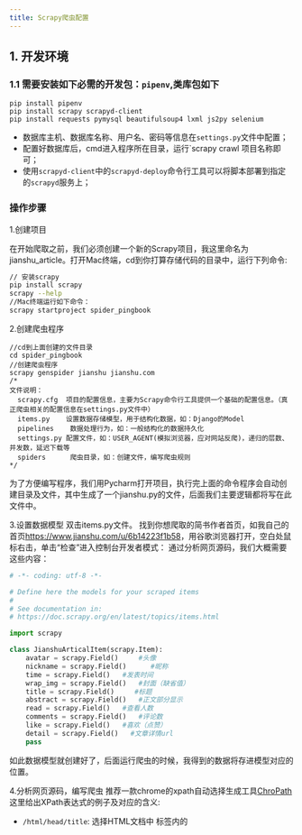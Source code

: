 ```yaml
---
title: Scrapy爬虫配置
---
```



## 1. 开发环境

### 1.1 需要安装如下必需的开发包：`pipenv`,类库包如下

```
pip install pipenv
pip install scrapy scrapyd-client
pip install requests pymysql beautifulsoup4 lxml js2py selenium  
```

* 数据库主机、数据库名称、用户名、密码等信息在`settings.py`文件中配置；
* 配置好数据库后，cmd进入程序所在目录，运行`scrapy crawl 项目名称即可；
* 使用`scrapyd-client`中的`scrapyd-deploy`命令行工具可以将脚本部署到指定的`scrapyd`服务上；

### 操作步骤

1.创建项目

在开始爬取之前，我们必须创建一个新的Scrapy项目，我这里命名为jianshu_article。打开Mac终端，cd到你打算存储代码的目录中，运行下列命令:

```sh
// 安装scrapy
pip install scrapy
scrapy --help
//Mac终端运行如下命令：
scrapy startproject spider_pingbook
```

2.创建爬虫程序

```shell
//cd到上面创建的文件目录
cd spider_pingbook
//创建爬虫程序
scrapy genspider jianshu jianshu.com
/*
文件说明：
  scrapy.cfg  项目的配置信息，主要为Scrapy命令行工具提供一个基础的配置信息。（真正爬虫相关的配置信息在settings.py文件中）
  items.py    设置数据存储模型，用于结构化数据，如：Django的Model
  pipelines    数据处理行为，如：一般结构化的数据持久化
  settings.py 配置文件，如：USER_AGENT(模拟浏览器，应对网站反爬)，递归的层数、并发数，延迟下载等
  spiders      爬虫目录，如：创建文件，编写爬虫规则
*/
```

为了方便编写程序，我们用Pycharm打开项目，执行完上面的命令程序会自动创建目录及文件，其中生成了一个jianshu.py的文件，后面我们主要逻辑都将写在此文件中。

3.设置数据模型
双击items.py文件。
找到你想爬取的简书作者首页，如我自己的首页<https://www.jianshu.com/u/6b14223f1b58>，用谷歌浏览器打开，空白处鼠标右击，单击“检查”进入控制台开发者模式：
通过分析网页源码，我们大概需要这些内容：

```py
# -*- coding: utf-8 -*-

# Define here the models for your scraped items
#
# See documentation in:
# https://doc.scrapy.org/en/latest/topics/items.html

import scrapy

class JianshuArticalItem(scrapy.Item):
    avatar = scrapy.Field()     #头像
    nickname = scrapy.Field()      #昵称
    time = scrapy.Field()   #发表时间
    wrap_img = scrapy.Field()   #封面（缺省值）
    title = scrapy.Field()     #标题
    abstract = scrapy.Field()   #正文部分显示
    read = scrapy.Field()   #查看人数
    comments = scrapy.Field()   #评论数
    like = scrapy.Field()   #喜欢（点赞）
    detail = scrapy.Field()   #文章详情url
    pass

```

如此数据模型就创建好了，后面运行爬虫的时候，我得到的数据将存进模型对应的位置。

4.分析网页源码，编写爬虫
推荐一款chrome的xpath自动选择生成工具[ChroPath](https://www.crx4chrome.com/extensions/ljngjbnaijcbncmcnjfhigebomdlkcjo/)这里给出XPath表达式的例子及对应的含义:

* `/html/head/title`: 选择HTML文档中 <head> 标签内的 <title> 元素
* `/html/head/title/text()`: 选择上面提到的 <title> 元素的文字
* `//td` `//li`: 选择所有的 <td> 元素
* `//div[@class="mine"]`: 选择所有具有 class="mine" 属性的 div 元素

上边仅仅是几个简单的XPath例子，XPath实际上要比这远远强大的多。 如果您想了解的更多，我们推荐 这篇XPath教程 。
通过上面的介绍，相信你可以做接下来的爬虫工作了，下面贴上jianshu.py的全部代码，以供参考：

```python
# -*- coding: utf-8 -*-
import scrapy
from jianshu_article.items import JianshuArticleItem


class JianshuSpider(scrapy.Spider):
    name = 'jianshu'
    allowed_domains = ['jianshu.com']
    user_id = "1b4c832fb2ca" #替换此用户ID可获取你需要的数据，或者放开下一行的注释
    #user_id = input('请输入作者id：\n')
    url = "https://www.jianshu.com/u/{0}?page=1".format(user_id)
    start_urls = [
        url,
    ]

    def parse(self, response):
        # [关注,粉丝,文章]
        a = response.xpath('//div[@class="main-top"]/div[@class="info"]/ul/li/div/a/p/text()').extract()
        print(a)
        # [字数,收获喜欢]
        b = response.xpath('//div[@class="main-top"]/div[@class="info"]/ul/li/div/p/text()').extract()
        print(b)
        # 大头像
        c = response.xpath('//div[@class="main-top"]/a[@class="avatar"]/img/@src').extract_first()
        print(c)
        # 用户名
        d = response.xpath('//div[@class="main-top"]/div[@class="title"]/a/text()').extract_first()
        print(d)
        # 性别
        e = response.xpath('//div[@class="main-top"]/div[@class="title"]/i/@class').extract_first()
        print(e)

        # 获取文章总数，计算页数。（简书网站默认每页是9组数据）
        temp = int(a[2])
        if (temp % 9 > 0):
            count = temp // 9 + 1
        else:
            count = temp // 9
        print("总共" + str(count) + "页")

        base_url = "https://www.jianshu.com/u/{0}?page={1}"
        for i in range(1, count + 1):
            i = count + 1 - i  #理论上正序1~count就是按顺序获取的，但是获取的数据是倒置的，所以我们获取count~1的数据，得到的数组就是按照网页形式1~count页码排序的了
            yield scrapy.Request(base_url.format(self.user_id, i), dont_filter=True, callback=self.parse_page)

    #迭代返回每页的内容
    def parse_page(self, response):
        for sel in response.xpath('//div[@id="list-container"]/ul/li'):
            item = JianshuArticleItem()
            item['wrap_img'] = sel.xpath('a/img/@src').extract_first()
            item['avatar'] = sel.xpath('div//a[@class="avatar"]/img/@src').extract_first()
            item['nickname'] = sel.xpath('div//a[@class="nickname"]/text()').extract_first()
            item['time'] = sel.xpath('div//span[@class="time"]/@data-shared-at').extract_first()
            item['title'] = sel.xpath('div/a[@class="title"]/text()').extract_first()
            item['abstract'] = sel.xpath('div/p[@class="abstract"]/text()').extract_first()
            item['read'] = sel.xpath('div/div[@class="meta"]/a[1]/text()').extract()[1]
            item['comments'] = sel.xpath('div/div[@class="meta"]/a[2]/text()').extract()[1]
            item['like'] = sel.xpath('div/div[@class="meta"]/span/text()').extract_first()
            item['detail'] = sel.xpath('div/a[@class="title"]/@href').extract_first()
            yield item

至此爬虫代码编写完毕，如果要把获取的数据保存下来，你可以终端执行如下命令：

/*
此命令用于把爬取的数据保存为json文件格式，当然你也可以保存为别的文件格式。
Scrapy官方列出的文件格式有如下几种：('json', 'jsonlines', 'jl', 'csv', 'xml', 'marshal', 'pickle')。
温馨提示：如果要再次爬取，最好换一个文件名或者清空数据再爬取，因为第二还是写入上一个文件，数据不会覆盖，
会堆积在上次获取的下面，造成json文件格式报错。
*/
scrapy crawl jianshu -o data.json
```

程序执行完后，我们可以在文件目录看到新生成的data.json文件，双击可以看到我们要获取的全部数据：

如果需要存放到数据库中，需要注释`settings.py`文件中`ITEM_PIPELINES`的如下代码：

```python
ITEM_PIPELINES = {
   'spider_pingbook.pipelines.SpiderPingbookPipeline': 300,
}
```

### 1.2 配置对应的`scrapy.cfg`文件中的`scrapyd`服务器(如果使用下面的gerapy则不需要配置这个部分),该部分主要是为了`scrapyd-deploy`使用

```cfg
[deploy:cvr_news]
# url = http://localhost:6800/
# project = spider_test
# username = deployer
# password = eaafbbdbe1494810b48a90651xe3452cd95f
```

## 2. 分布式脚本执行部署环境

>>> 参考文档: [scrapy部署， Gerapy 分布式爬虫管理部署使用](https://blog.csdn.net/qq_38003892/article/details/80427278)

>>> 参考文档： [gerapy+scrapyd组合管理分布式爬虫](https://www.cnblogs.com/sxqjava/p/10037731.html)

### 2.1 `gerapy`服务器环境配置

* 安装`scrapy`部署服务,也是一个远程服务。是运行`scrapy`爬虫的服务端程序,它支持以`http`接口命令方式发布、删除、启动、停止爬虫程序。
* 在电脑任意位置新建一个文件夹,打开cmd，进入到这个文件夹下，输入命令`gerapy init`.安装`Gerapy`.
初始化完成后会生成一个文件夹`gerapy`，该文件夹下面会生成一个`projects`文件夹.进入到该创建的`gerapy`文件夹下，再输入`gerapy migrate`完成`gerapy`初始化工作. 将scrapy脚本项目放到`projects`目录下,利用`gerapy runserver`，启动`gerapy`. 刷新即可看到部署的脚本。

```

$ mkdir spider-gerapy
$ cd spider-gerapy

# 注意如果gerapy环境和执行及其scrpayd在同一个机器，他们需要配置不同的python virtualenv,因为
# gerapy需要的pymysql==0.7.10，但是这个版本的pymysql不兼容MySQL8，将会导致utf8mb4字符串不支持，出现： KeyError: 255
$ pipenv shell
$ pipenv install gerapy

$ gerapy init
$ cd gerapy
$ gerapy migrate 
初始化数据库
$ gerapy createsuperuser
创建超级用户，用于登录界面
$ gerapy runserver
后台静默运行gerapy服务,注意一定要切换到新创建的gerapy目录下面
$ nohup gerapy runserver 0.0.0.0:6000 > /dev/null 2>&1 &

复制对应的脚本到服务端目录 projects
$ cd gerapy
$ mkdir projects

```

#### **安装问题**

1. 无法安装`gevent`,直接下载编译好的安装包： <https://www.lfd.uci.edu/~gohlke/pythonlib>

### 2.2 `scrapyd`脚本执行机器环境配置

* `scrapyd`不需要设置目录，可以同时管理多个爬虫,每个爬虫还可以有多个版本：

```shell
$ pip install scrapyd
一般安装在类似目录： `/usr/local/lib/python3.9/site-packages/scrapyd`
$ find / -name "default_scrapyd.conf"
$ nano default_scrapyd.conf
1. 修改scrapyd服务的端口号，默认端口是`6800`
2. 设置远程访问端口可以放行（`bind_address`由`127.0.0.1`改成0.0.0.0）
3. 修改日志存放目录
```

上面提到配置，需要修改的配置文件内容如下：

```shell
eggs_dir    = /www/spider/eggs
logs_dir    = /www/spider/logs
items_dir   = /www/spider/items

bind_address = 0.0.0.0
http_port   = 6800

username = deployertester
password = eaatestf%5dz
```

* 上面的配置修改成功后执行以下脚本运行`scrapyd`后台启动服务：

```shell
nohup scrapyd > /dev/null 2>&1 &
```

* 脚本运行端需要安装对应的`scrapy`开发环境中提到的所有库，执行如下命令安装:

```shell
pip install scrapy requests pymysql beautifulsoup4 lxml js2py selenium   
```

所有的安装包默认安装在目录: `/usr/local/lib/python3.8/site-packages`

## 问题整理

## Error Keyerror 255 when executing pymysql.connect

原因是在进行连接的时候选择的字符与服务器的字符不一致，连接的使用使用的是`utf8`,而实际mysql8使用的字符是: `utf8mb4`.
需要执行如下两步操作:

1. 需要修改下面的参数: `charset="utf8mb4"`. 如下:
![20200730215024-2020-07-30](https://raw.githubusercontent.com/alterhu2020/StorageHub/master/img/20200730215024-2020-07-30.png)

2. 升级对应的`pymysql`到最新的版本

```
$ pip install --upgrade pymysql
或者
$ pip install 'pymysql>=0.10.0' --force-reinstall
```

### scrapyd客户端日志查找

查看对应的scrapyd的配置中的log文件目录是: `/www/spider/logs`,然后进入查看对应的日志

### 在`gerapy`安装中安装的lxml会出现错误： make sure the development packages of libxml2 and libxslt are installed

```shell
sudo apt-get install libxml2-dev libxslt-dev
```

### 执行`gerapy init`命令出现错误

```
# gerapy init
:0: UserWarning: You do not have a working installation of the service_identity module: 'cannot import name 'opentype''.  Please install it from <https://pypi.python.org/pypi/service_identity> and make sure all of its dependencies are satisfied.  Without the service_identity module, Twisted can perform only rudimentary TLS client hostname verification.  Many valid certificate/hostname mappings may be rejected.
Initialized workspace gerapy

```

原因是：本机上的service_identity模块太老旧，而通过install安装的时候不会更新到最新版本
解决方法：

* 强制升级,执行命令:  `pip install service_identity --force --upgrade`

* 或者是找到最新版的安装包进行手动安装，最新包下载地址: `https://pypi.org/project/service_identity/#files`,下载对应的whl文件安装即可。

### 执行`pipenv install`出现错误：ImportError: cannot import name 'Mapping' from 'collections'

原因是执行的包错误，重新安装即可

### 在gerapy中添加机器报错: `the JSON object must be str, not 'bytes'`

可能是对应的scrapyd服务没有启动

### 执行scrapyd命令出错: `Failed to load application: No module named '_sqlite3'`

原因是python采用编译安装的，导致没有加载对应的sqlite模块，重新编译安装加载sqlite模块，命令如下:

```shell
./configure --enable-optimizations --enable-ipv6 --enable-loadable-sqlite-extensions
```

### 执行`pip -V`出错: `ModuleNotFoundError: No module named 'pip._internal.cli.main'`

解决方法，修复pip，执行命令: `python -m pip install --upgrade pip`，或者如下命令:

```shell
curl https://bootstrap.pypa.io/get-pip.py -o get-pip.py
python3 get-pip.py --force-reinstall
```

### 执行命令: `sudo add-apt-repository ppa:deadsnakes/ppa` ,报错：`add-apt-repository gpg: keyserver receive failed: No dirmngr`,执行如下命令安装：dirmngr

```shell
sudo apt install dirmngr
```

8.执行`apt update`命令报错:`Updating from such a repository can't be done securely, and is therefore disabled by default`,执行如下命令更新包：

```shell
sudo apt-get update --allow-unauthenticated
```

### 安装scrapy中twisted安装报错

解决方法，切换到目录： <https://www.lfd.uci.edu/~gohlke/pythonlibs/#twisted，直接下载对应的whl>包
执行命令: `pip install Twisted‑20.3.0‑cp38‑cp38‑win32.whl`

### 如何设置scrapy的默认的user-agent和proxy代理

在脚本目录下方有一个配置文件: `settings.py`, 如下配置：

```python
DOWNLOADER_MIDDLEWARES = {
  'spider_yanzhi.middlewares.UserAgentMiddleware': 401,
  'spider_yanzhi.middlewares.CookiesMiddleware': 402
}
```

第二个参数可以参考`DOWNLOADER_MIDDLEWARES_BASE`里面的默认数值：

```python
{
    'scrapy.downloadermiddlewares.robotstxt.RobotsTxtMiddleware': 100,
    'scrapy.downloadermiddlewares.httpauth.HttpAuthMiddleware': 300,
    'scrapy.downloadermiddlewares.downloadtimeout.DownloadTimeoutMiddleware': 350,
    'scrapy.downloadermiddlewares.defaultheaders.DefaultHeadersMiddleware': 400,
    'scrapy.downloadermiddlewares.useragent.UserAgentMiddleware': 500,
    'scrapy.downloadermiddlewares.retry.RetryMiddleware': 550,
    'scrapy.downloadermiddlewares.ajaxcrawl.AjaxCrawlMiddleware': 560,
    'scrapy.downloadermiddlewares.redirect.MetaRefreshMiddleware': 580,
    'scrapy.downloadermiddlewares.httpcompression.HttpCompressionMiddleware': 590,
    'scrapy.downloadermiddlewares.redirect.RedirectMiddleware': 600,
    'scrapy.downloadermiddlewares.cookies.CookiesMiddleware': 700,
    'scrapy.downloadermiddlewares.httpproxy.HttpProxyMiddleware': 750,
    'scrapy.downloadermiddlewares.stats.DownloaderStats': 850,
    'scrapy.downloadermiddlewares.httpcache.HttpCacheMiddleware': 900,
}

```
